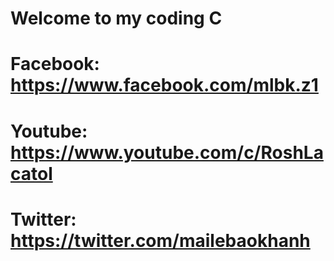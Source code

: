 # Welcome to my coding C
# Facebook: https://www.facebook.com/mlbk.z1
# Youtube: https://www.youtube.com/c/RoshLacatol
# Twitter: https://twitter.com/mailebaokhanh
